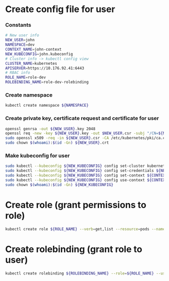 # Create config file for user

### Constants
```bash
# New user info
NEW_USER=john
NAMESPACE=dev
CONTEXT_NAME=john-context
NEW_KUBECONFIG=john.kubeconfig
# Cluster info -> kubectl config view
CLUSTER_NAME=kubernetes
APISERVER=https://10.176.92.41:6443
# RBAC info
ROLE_NAME=role-dev
ROLEBINDING_NAME=role-dev-rolebinding
```

### Create namespace
```bash
kubectl create namespace ${NAMESPACE}
```

### Create private key, certificate request and certificate for user
```bash
openssl genrsa -out ${NEW_USER}.key 2048
openssl req -new -key ${NEW_USER}.key -out $NEW_USER.csr -subj "/CN=${NEW_USER}/O=${NAMESPACE}"
sudo openssl x509 -req -in ${NEW_USER}.csr -CA /etc/kubernetes/pki/ca.crt -CAkey /etc/kubernetes/pki/ca.key -CAcreateserial -out ${NEW_USER}.crt -days 365
sudo chown $(whoami):$(id -Gn) ${NEW_USER}.crt
```

### Make kubeconfig for user
```bash
sudo kubectl --kubeconfig ${NEW_KUBECONFIG} config set-cluster kubernetes --server https://10.176.92.41:6443 --certificate-authority=/etc/kubernetes/pki/ca.crt --embed-certs=true
sudo kubectl --kubeconfig ${NEW_KUBECONFIG} config set-credentials ${NEW_USER} --client-certificate ${NEW_USER}.crt --client-key ${NEW_USER}.key --embed-certs=true
sudo kubectl --kubeconfig ${NEW_KUBECONFIG} config set-context ${CONTEXT_NAME} --cluster ${CLUSTER_NAME} --namespace ${NAMESPACE} --user ${NEW_USER}
sudo kubectl --kubeconfig ${NEW_KUBECONFIG} config use-context ${CONTEXT_NAME}
sudo chown $(whoami):$(id -Gn) ${NEW_KUBECONFIG}
```

# Create role (grant permissions to role)
```bash
kubectl create role ${ROLE_NAME} --verb=get,list --resource=pods --namespace ${NAMESPACE}
```

# Create rolebinding (grant role to user)
```bash
kubectl create rolebinding ${ROLEBINDING_NAME} --role=${ROLE_NAME} --user=${NEW_USER} --namespace ${NAMESPACE}
```
